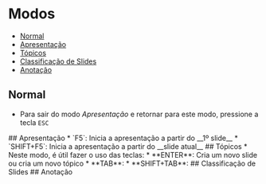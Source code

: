 # Modos

* [Normal](#normal)
* [Apresentação](#apresentacao)
* [Tópicos](#topicos)
* [Classificação de Slides](#classificacao)
* [Anotação](#anotacao)

## Normal
* Para sair do modo *Apresentação* e retornar para este modo, pressione a tecla `ESC`

<a name="apresentacao">
## Apresentação
 * `F5`: Inicia a apresentação a partir do __1º slide__
 * `SHIFT+F5`: Inicia a apresentação a partir do __slide atual__

<a name="topicos">
## Tópicos
* Neste modo, é útil fazer o uso das teclas:
  * **ENTER**: Cria um novo slide ou cria um novo tópico
  * **TAB**: 
  * **SHIFT+TAB**: 

<a name="classificacao">
## Classificação de Slides

<a name="anotacao">
## Anotação

